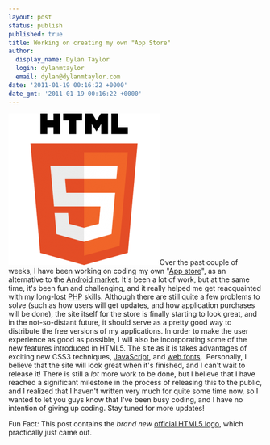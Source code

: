 ```yaml
---
layout: post
status: publish
published: true
title: Working on creating my own "App Store"
author:
  display_name: Dylan Taylor
  login: dylanmtaylor
  email: dylan@dylanmtaylor.com
date: '2011-01-19 00:16:22 +0000'
date_gmt: '2011-01-19 00:16:22 +0000'
---
```

<p><a rel="attachment wp-att-1015" href="http://dylanmtaylor.com/2011/01/19/working-on-making-my-own-app-store/html5_logo_512/"><img class="alignleft size-medium wp-image-1015" title="HTML5 Logo" src="/images/blog/2011/01/HTML5_Logo_512-300x300.png" alt="" width="300" height="300" /></a>Over the past couple of weeks, I have been working on coding my own "<a class="zem_slink" title="App Store" rel="wikipedia" href="http://en.wikipedia.org/wiki/App_Store">App store</a>", as an alternative to the <a class="zem_slink" title="Android Market" rel="homepage" href="http://www.android.com/market/">Android market</a>. It's been a lot of work, but at the same time, it's been fun and challenging, and it really helped me get reacquainted with my long-lost <a class="zem_slink" title="PHP" rel="homepage" href="http://www.php.net/">PHP</a> skills. Although there are still quite a few problems to solve (such as how users will get updates, and how application purchases will be done), the site itself for the store is finally starting to look great, and in the not-so-distant future, it should serve as a pretty good way to distribute the free versions of my applications. In order to make the user experience as good as possible, I will also be  incorporating some of the new features introduced in HTML5. The site as it is takes advantages of exciting new CSS3 techniques, <a class="zem_slink" title="JavaScript" rel="wikipedia" href="http://en.wikipedia.org/wiki/JavaScript">JavaScript</a>, and <a class="zem_slink" title="Web typography" rel="wikipedia" href="http://en.wikipedia.org/wiki/Web_typography">web fonts</a>.  Personally, I believe that the site will look great when it's finished, and I can't wait to release it! There is still a <em>lot</em> more work to be done, but I believe that I have reached a significant milestone in the process of releasing this to the public, and I realized that I haven't written very much for quite some time now, so I wanted to let you guys know that I've been busy coding, and I have no intention of giving up coding. Stay tuned for more updates!</p>
<p>Fun Fact<em>:</em> This post contains the <em>brand new</em> <a href="http://www.w3.org/html/logo/">official HTML5 logo</a>, which practically just came out.</p>
<div class="zemanta-pixie" style="margin-top: 10px; height: 15px;"><img class="zemanta-pixie-img" style="border: medium none; float: right;" src="/images/blog/2011/06/pixy8.gif" alt="" /></div>
